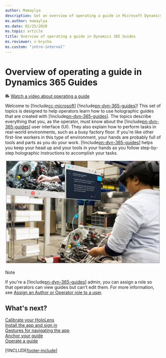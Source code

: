 ```yaml
---
author: Mamaylya
description: Get an overview of operating a guide in Microsoft Dynamics 365 Guides.
ms.author: mamaylya
ms.date: 02/25/2020
ms.topic: article
title: Overview of operating a guide in Dynamics 365 Guides
ms.reviewer: v-brycho
ms.custom: "intro-internal"
---
```


# Overview of operating a guide in Dynamics 365 Guides

![Video camera graphic](media/video-camera.PNG "Video camera graphic") [Watch a video about operating a guide](https://aka.ms/guidesoperate)

Welcome to [!include[cc-microsoft](../includes/cc-microsoft.md)] [!include[pn-dyn-365-guides](../includes/pn-dyn-365-guides.md)]! This set of topics is designed to help operators learn how to use holographic guides that are created with [!include[pn-dyn-365-guides](../includes/pn-dyn-365-guides.md)]. The topics describe everything that you, as the operator, must know about the [!include[pn-dyn-365-guides](../includes/pn-dyn-365-guides.md)] user interface (UI). They also explain how to perform tasks in real-world environments, such as a busy factory floor. If you're like other first-line workers in this type of environment, your hands are probably full of tools and parts as you do your work. [!include[pn-dyn-365-guides](../includes/pn-dyn-365-guides.md)] helps you keep your head up and your tools in your hands as you follow step-by-step holographic instructions to accomplish your tasks.

![Operator at work.](media/operator-at-work.PNG "Operator at work")

> [!NOTE]
> If you're a [!include[pn-dyn-365-guides](../includes/pn-dyn-365-guides.md)] admin, you can assign a role so that operators can view guides but can't edit them. For more information, see [Assign an Author or Operator role to a user](assign-role.md).

## What's next?

[Calibrate your HoloLens](operator-calibrate.md)<br>
[Install the app and sign in](install-sign-in-operator.md)<br>
[Gestures for navigating the app](operator-gestures.md)<br>
[Anchor your guide](operator-anchor.md)<br>
[Operate a guide](operator-step-card-orientation.md)


[!INCLUDE[footer-include](../includes/footer-banner.md)]